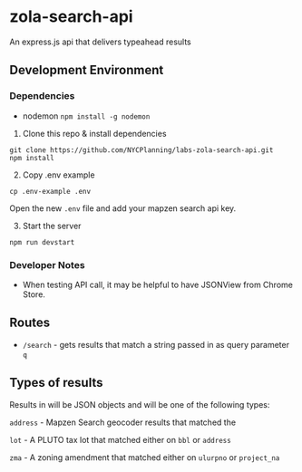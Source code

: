 # zola-search-api
An express.js api that delivers typeahead results

## Development Environment

### Dependencies
- nodemon `npm install -g nodemon`

1. Clone this repo & install dependencies
  ```
  git clone https://github.com/NYCPlanning/labs-zola-search-api.git
  npm install
  ```

2. Copy .env example
  ```
  cp .env-example .env
  ```
  Open the new `.env` file and add your mapzen search api key.

3. Start the server
  ```
  npm run devstart
  ```
### Developer Notes
- When testing API call, it may be helpful to have JSONView from Chrome Store.

## Routes

- `/search` - gets results that match a string passed in as query parameter `q`

## Types of results

Results in will be JSON objects and will be one of the following types:

`address` - Mapzen Search geocoder results that matched the

`lot` - A PLUTO tax lot that matched either on `bbl` or `address`

`zma` - A zoning amendment that matched either on `ulurpno` or `project_na`
